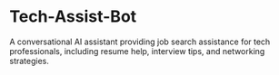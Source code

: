 # Tech-Assist-Bot
 A conversational AI assistant providing job search assistance for tech professionals, including resume help, interview tips, and networking strategies.
